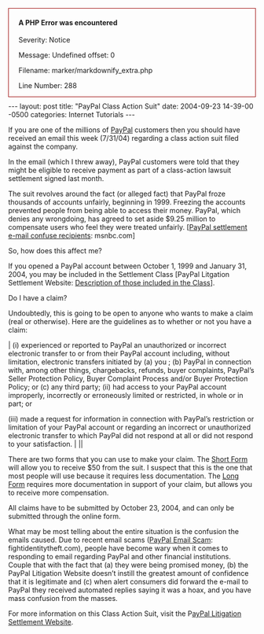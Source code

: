 <div style="border:1px solid #990000;padding-left:20px;margin:0 0 10px 0;">

<h4>A PHP Error was encountered</h4>

<p>Severity: Notice</p>
<p>Message:  Undefined offset: 0</p>
<p>Filename: marker/markdownify_extra.php</p>
<p>Line Number: 288</p>

</div>---
layout: post
title:  "PayPal Class Action Suit"
date:   2004-09-23 14-39-00 -0500
categories: Internet Tutorials
---

If you are one of the millions of [PayPal][1] customers then you should have received an email this week (7/31/04) regarding a class action suit filed against the company.

In the email (which I threw away), PayPal customers were told that they might be eligible to receive payment as part of a class-action lawsuit settlement signed last month.

The suit revolves around the fact (or alleged fact) that PayPal froze thousands of accounts unfairly, beginning in 1999. Freezing the accounts prevented people from being able to access their money. PayPal, which denies any wrongdoing, has agreed to set aside $9.25 million to compensate users who feel they were treated unfairly. [[PayPal settlement e-mail confuse recipients][2]: msnbc.com]

So, how does this affect me?

If you opened a PayPal account between October 1, 1999 and January 31, 2004, you may be included in the Settlement Class [PayPal Litgation Settlement Website: [Description of those included in the Class][3]].

Do I have a claim?

Undoubtedly, this is going to be open to anyone who wants to make a claim (real or otherwise). Here are the guidelines as to whether or not you have a claim:

| (i) experienced or reported to PayPal an unauthorized or incorrect electronic transfer to or from their PayPal account including, without limitation, electronic transfers initiated by (a) you ; (b) PayPal in connection with, among other things, chargebacks, refunds, buyer complaints, PayPal’s Seller Protection Policy, Buyer Complaint Process and/or Buyer Protection Policy; or (c) any third party; 
(ii) had access to your PayPal account improperly, incorrectly or erroneously limited or restricted, in whole or in part; or

(iii) made a request for information in connection with PayPal’s restriction or limitation of your PayPal account or regarding an incorrect or unauthorized electronic transfer to which PayPal did not respond at all or did not respond to your satisfaction. |
||

There are two forms that you can use to make your claim. The [Short Form][4] will allow you to receive $50 from the suit. I suspect that this is the one that most people will use because it requires less documentation. The [Long Form][5] requires more documentation in support of your claim, but allows you to receive more compensation.

All claims have to be submitted by October 23, 2004, and can only be submitted through the online form.

What may be most telling about the entire situation is the confusion the emails caused. Due to recent email scams ([PayPal Email Scam][6]: fightidentitytheft.com), people have become wary when it comes to responding to email regarding PayPal and other financial institutions. Couple that with the fact that (a) they were being promised money, (b) the PayPal Litigation Website doesn’t instill the greatest amount of confidence that it is legitimate and (c) when alert consumers did forward the e-mail to PayPal they received automated replies saying it was a hoax, and you have mass confusion from the masses.

For more information on this Class Action Suit, visit the P[ayPal Litigation Settlement Website][7].

 [1]: http://www.paypal.com
 [2]: http://msnbc.msn.com/id/5550334/
 [3]: http://www.settlement4onlinepayments.com/question4.php3
 [4]: https://ppl.gardencitygroup.com/ppl/fs/shortClaim?action=clear
 [5]: https://ppl.gardencitygroup.com/ppl/fs/longClaim?action=clear
 [6]: http://www.fightidentitytheft.com/paypal_scam.html
 [7]: http://www.settlement4onlinepayments.com/index.php3

